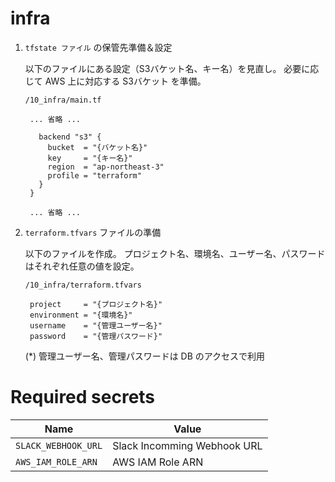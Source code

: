 # infra

1. `tfstate ファイル` の保管先準備＆設定

    以下のファイルにある設定（S3バケット名、キー名）を見直し。
    必要に応じて AWS 上に対応する S3バケット を準備。

    `/10_infra/main.tf`

        ... 省略 ...

          backend "s3" {
            bucket  = "{バケット名}"
            key     = "{キー名}"
            region  = "ap-northeast-3"
            profile = "terraform"
          }
        }

        ... 省略 ...


1. `terraform.tfvars` ファイルの準備

    以下のファイルを作成。
    プロジェクト名、環境名、ユーザー名、パスワードはそれぞれ任意の値を設定。

    `/10_infra/terraform.tfvars`

        project     = "{プロジェクト名}"
        environment = "{環境名}"
        username    = "{管理ユーザー名}"
        password    = "{管理パスワード}"

    (*) 管理ユーザー名、管理パスワードは DB のアクセスで利用

# Required secrets

|Name|Value|
|---|---|
| `SLACK_WEBHOOK_URL` | Slack Incomming Webhook URL |
| `AWS_IAM_ROLE_ARN`  | AWS IAM Role ARN |

